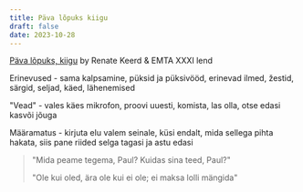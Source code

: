 ```yaml
---
title: Päva lõpuks kiigu
draft: false
date: 2023-10-28
---
```


[Päva lõpuks, kiigu](https://www.uusteater.ee/lavastused/renatexxxi) by Renate Keerd & EMTA XXXI lend

Erinevused - sama kalpsamine, püksid ja püksivööd, erinevad ilmed, žestid, särgid, seljad, käed, lähenemised

"Vead" - vales käes mikrofon, proovi uuesti, komista, las olla, otse edasi kasvõi jõuga

Määramatus - kirjuta elu valem seinale, küsi endalt, mida sellega pihta hakata, siis pane riided selga tagasi ja astu edasi

>"Mida peame tegema, Paul? Kuidas sina teed, Paul?"
>
>"Ole kui oled, ära ole kui ei ole; ei maksa lolli mängida"
